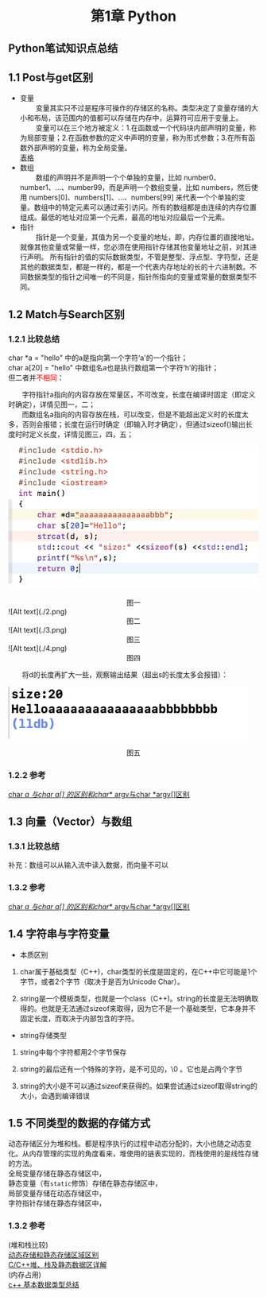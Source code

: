 # <center>第1章 Python</center>
Python笔试知识点总结
-------------------
## 1.1 Post与get区别
+ 变量  
&nbsp;&nbsp;&nbsp;&nbsp;&nbsp;&nbsp;&nbsp;&nbsp;变量其实只不过是程序可操作的存储区的名称。类型决定了变量存储的大小和布局，该范围内的值都可以存储在内存中，运算符可应用于变量上。  
&nbsp;&nbsp;&nbsp;&nbsp;&nbsp;&nbsp;&nbsp;&nbsp;变量可以在三个地方被定义：1.在函数或一个代码块内部声明的变量，称为局部变量；2.在函数参数的定义中声明的变量，称为形式参数；3.在所有函数外部声明的变量，称为全局变量。  
[表格](http://www.runoob.com/cplusplus/cpp-variable-types.html)
+ 数组  
&nbsp;&nbsp;&nbsp;&nbsp;&nbsp;&nbsp;&nbsp;&nbsp;数组的声明并不是声明一个个单独的变量，比如 number0、number1、...、number99，而是声明一个数组变量，比如 numbers，然后使用 numbers[0]、numbers[1]、...、numbers[99] 来代表一个个单独的变量。数组中的特定元素可以通过索引访问。所有的数组都是由连续的内存位置组成。最低的地址对应第一个元素，最高的地址对应最后一个元素。
+ 指针  
&nbsp;&nbsp;&nbsp;&nbsp;&nbsp;&nbsp;&nbsp;&nbsp;指针是一个变量，其值为另一个变量的地址，即，内存位置的直接地址。就像其他变量或常量一样，您必须在使用指针存储其他变量地址之前，对其进行声明。
所有指针的值的实际数据类型，不管是整型、浮点型、字符型，还是其他的数据类型，都是一样的，都是一个代表内存地址的长的十六进制数。不同数据类型的指针之间唯一的不同是，指针所指向的变量或常量的数据类型不同。

## 1.2 Match与Search区别
### 1.2.1 比较总结   
char *a = "hello" 中的a是指向第一个字符‘a'的一个指针；  
char a[20] = "hello" 中数组名a也是执行数组第一个字符‘h’的指针；  
但二者并<font color=#FF0000>不相同</font>：

&nbsp;&nbsp;&nbsp;&nbsp;&nbsp;&nbsp;&nbsp;字符指针a指向的内容存放在常量区，不可改变，长度在编译时固定（即定义时确定），详情见图一，二；  
&nbsp;&nbsp;&nbsp;&nbsp;&nbsp;&nbsp;&nbsp;而数组名a指向的内容存放在栈，可以改变，但是不能超出定义时的长度太多，否则会报错；长度在运行时确定（即输入时才确定），但通过sizeof()输出长度时时定义长度，详情见图三，四，五；
  
![Alt text](./1.png)
<center>图一</center>
![Alt text](./2.png)  
<center>图二</center>
![Alt text](./3.png)
<center>图三</center>
![Alt text](./4.png)  
<center>图四</center>

&nbsp;&nbsp;&nbsp;&nbsp;&nbsp;&nbsp;&nbsp;将d的长度再扩大一些，观察输出结果（超出s的长度太多会报错）：

![Alt text](./5.png)
<center>图五</center>

### 1.2.2 参考
[char *a 与char a[] 的区别和char** argv与char *argv[]区别](https://blog.csdn.net/u011068702/article/details/52588455)  

## 1.3 向量（Vector）与数组
### 1.3.1 比较总结
补充：数组可以从输入流中读入数据，而向量不可以
### 1.3.2 参考
[char *a 与char a[] 的区别和char** argv与char *argv[]区别](https://blog.csdn.net/u011068702/article/details/52588455) 

## 1.4 字符串与字符变量
+ 本质区别

1. char属于基础类型（C++)，char类型的长度是固定的，在C++中它可能是1个字节，或者2个字节（取决于是否为Unicode Char）。

2. string是一个模板类型，也就是一个class（C++)。string的长度是无法明确取得的。也就是无法通过sizeof来取得，因为它不是一个基础类型，它本身并不固定长度，而取决于内部包含的字符。

+ string存储类型

1. string中每个字符都用2个字节保存

2. string的最后还有一个特殊的字符，是不可见的，\0 。它也是占两个字节

3. string的大小是不可以通过sizeof来获得的。如果尝试通过sizeof取得string的大小，会遇到编译错误

## 1.5 不同类型的数据的存储方式
动态存储区分为堆和栈。都是程序执行的过程中动态分配的，大小也随之动态变化。从内存管理的实现的角度看来，堆使用的链表实现的，而栈使用的是线性存储的方法。  
全局变量存储在静态存储区中，  
静态变量（有`static`修饰）存储在静态存储区中，  
局部变量存储在动态存储区中，  
字符指针存储在静态存储区中，
### 1.3.2 参考
(堆和栈比较)  
[动态存储和静态存储区域区别](https://blog.csdn.net/guosir_/article/details/78648064)  
[C/C++堆、栈及静态数据区详解
](http://www.cnblogs.com/hanyonglu/archive/2011/04/12/2014212.html)  
(内存占用)  
[c++ 基本数据类型总结](https://blog.csdn.net/hf19931101/article/details/49491747)



